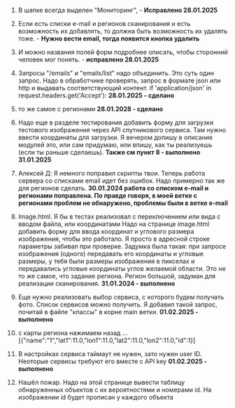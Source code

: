 
1. В шапке всегда выделен "Мониторинг", - **Исправлено 28.01.2025**  

2. Если есть списки e-mail и регионов сканирования и есть возможность их добавлять, то должна быть возможность их удалять тоже. - **Нужно вести email, тогда появится кнопка удалить**  

3. И можно названия полей форм подробнее описать, чтобы сторонний человек мог понять. - **исправлено 28.01.2025**  

4. Запросы "/emails" и "emails/list" надо объединить. Это суть один запрос. Надо в обработчике проверять, запрос в формате 
json или http и выдавать соответствующий контент. if 'application/json' in request.headers.get('Accept'): **28.01.2025 - сделано**
5. то же самое с регионами **28.01.2028 - сделано**  

6. Надо еще в разделе тестирования добавить форму для загрузки тестового изображения через API спутникового сервиса. 
   Там нужно ввести координаты для загрузки. Я вечером допишу в описание модулей это, или сам придумаю, или впишу, как ты реализуешь (если ты раньше сделаешь).  **Также см пункт 8 - выполнено 31.01.2025**

7. Алексей Д: Я немного поправил скрипты твои. Теперь работа сервера со списками email идет без ошибок. Надо примерно так же для регионов сделать. **30.01.2024 работа со списком e-mail и регионами поправлена. По правде говоря, в моей ветке с регионами проблем не обнаружено, проблемы были в ветке e-mail**  

8. Image.html. Я бы в тестах реализовал с переключением или вида с вводом файла, или координатами
Надо на странице image.html добавить форму для ввода координат и углового размера изображения, чтобы это работало. Я просто в адресной строке параметры забивал при проверке. Задумка была такая: при запросе изображения (одного) передавать его координаты и угловые размеры, у тебя были размеры изображения в пикселах и передавались угловые координаты углов желаемой области. Это не то же самое, что задание региона. Регион большой, задуман для реализации сканирования.  **31.01.2024 - выполнено**

9. Еще нужно реализовать выбор сервиса, с которого будем получать фото. Список сервисов можно получить. Я добавил такой запрос, почитай в файле "классы" в корне main ветки. **01.02.2025 - выполнено**

10. с карты региона нажимаем назад ...
[{"name":"1","lat1":11.0,"lon1":11.0,"lat2":11.0,"lon2":11.0,"id":1}]

11. В настройках сервиса таймаут не нужен, зато нужен user ID. Неоторые сервисы требуют его вместе с API key **01.02.2025 - выполнено**

12. Нашёл пожар. Надо на этой странице вывести таблицу обнаруженных объектов с их вероятностями и номерами id. На изображении id будет прописан у каждого объекта